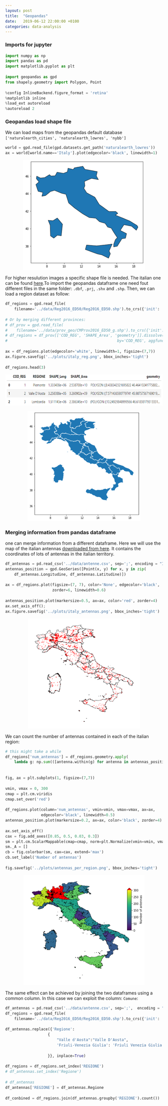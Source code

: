```yaml
---
layout: post
title:  "Geopandas"
date:   2019-06-12 22:00:00 +0100
categories: data-analysis
---
```


### Imports for jupyter
```python
import numpy as np
import pandas as pd
import matplotlib.pyplot as plt

import geopandas as gpd
from shapely.geometry import Polygon, Point

%config InlineBackend.figure_format = 'retina'
%matplotlib inline
%load_ext autoreload
%autoreload 2
```



### Geopandas load shape file

We can load maps from the geopandas default database `['naturalearth_cities', 'naturalearth_lowres', 'nybb']`
```python
world = gpd.read_file(gpd.datasets.get_path('naturalearth_lowres'))
ax = world[world.name=='Italy'].plot(edgecolor='black', linewidth=1)
```
<p style="text-align:center;"><img src="/asset/images/geopandas/italy.png" alt="Italy raw" height="350"></p>


For higher resulution images a specific shape file is needed. The italian one can be found [here](https://www.istat.it/it/archivio/124086).To import the geopandas dataframe one need fout different files in the same folder: `.dbf`, `.prj`, `.shx` and `.shp`. Then, we can load a region dataset as follow:
```python
df_regions = gpd.read_file(
    filename='../data/Reg2016_ED50/Reg2016_ED50.shp').to_crs({'init': 'epsg:4326'})

# Or by merging different provinces:
# df_prov = gpd.read_file(
#    filename='../data/prov_geo/CMProv2016_ED50_g.shp').to_crs({'init': 'epsg:4326'})
# df_regions = df_prov[['COD_REG', 'SHAPE_Area', 'geometry']].dissolve(
#                                                 by='COD_REG', aggfunc='sum')

ax = df_regions.plot(edgecolor='white', linewidth=1, figsize=(7,7))
ax.figure.savefig('../plots/italy_reg.png', bbox_inches='tight')

df_regions.head(3)
```
<p style="text-align:center;"><img src="/asset/images/geopandas/head.png" alt="dataframe header" height="100"></p>

<p style="text-align:center;"><img src="/asset/images/geopandas/italy_reg.png" alt="Italy regions" height="350"></p>


### Merging information from pandas dataframe

one can merge information from a different dataframe. Here we will use the map of the italian antennas [downloaded from here](http://www.datiopen.it//it/opendata/Mappa_delle_antenne_in_Italia?t=Tabella). It contains the coordinates of lots of antennas in the italian territory. 

```python
df_antennas = pd.read_csv('../data/antenne.csv', sep=';', encoding = "ISO-8859-1")
antennas_position = gpd.GeoSeries([Point(x, y) for x, y in zip(
    df_antennas.Longitudine, df_antennas.Latitudine)])

ax = df_regions.plot(figsize=(7, 7), color='None', edgecolor='black',
                     zorder=6, linewidth=0.6)

antennas_position.plot(markersize=0.5, ax=ax, color='red', zorder=4)
ax.set_axis_off();
ax.figure.savefig('../plots/italy_antennas.png', bbox_inches='tight')
```

<p style="text-align:center;"><img src="/asset/images/geopandas/italy_antennas.png" alt="Italy antennas" height="350"></p>


We can count the number of antennas contained in each of the italian region:

```python
# this might take a while
df_regions['num_antennas'] = df_regions.geometry.apply(
    lambda g: np.sum(([antenna.within(g) for antenna in antennas_position])))


fig, ax = plt.subplots(1, figsize=(7,7))

vmin, vmax = 0, 300
cmap = plt.cm.viridis
cmap.set_over('red')

df_regions.plot(column='num_antennas', vmin=vmin, vmax=vmax, ax=ax,
                edgecolor='black', linewidth=0.5)
antennas_position.plot(markersize=0.2, ax=ax, color='black', zorder=4)

ax.set_axis_off()
cax = fig.add_axes([0.85, 0.5, 0.03, 0.3])
sm = plt.cm.ScalarMappable(cmap=cmap, norm=plt.Normalize(vmin=vmin, vmax=vmax))
sm._A = []
cb = fig.colorbar(sm, cax=cax, extend='max')
cb.set_label('Number of antennas')

fig.savefig('../plots/antennas_per_region.png', bbox_inches='tight')
```

<p style="text-align:center;"><img src="/asset/images/geopandas/antennas_per_region.png" alt="Italy antennas per region" height="350"></p>

The same effect can be achieved by joining the two dataframes using a common column. In this case we can exploit the column: `Comune`:
```python
df_antennas = pd.read_csv('../data/antenne.csv', sep=';',  encoding = "ISO-8859-1")
df_regions = gpd.read_file(
    filename='../data/Reg2016_ED50/Reg2016_ED50.shp').to_crs({'init': 'epsg:4326'})

df_antennas.replace({'Regione':
                   {
                       "Valle d'Aosta":"Valle D'Aosta",
                       'Friuli-Venezia Giulia': 'Friuli Venezia Giulia'
                                              
                   }}, inplace=True)

df_regions = df_regions.set_index('REGIONE')
# df_antennas.set_index('Regione')

# df_antennas
df_antennas['REGIONE'] = df_antennas.Regione

df_conbined = df_regions.join(df_antennas.groupby('REGIONE').count())
```

